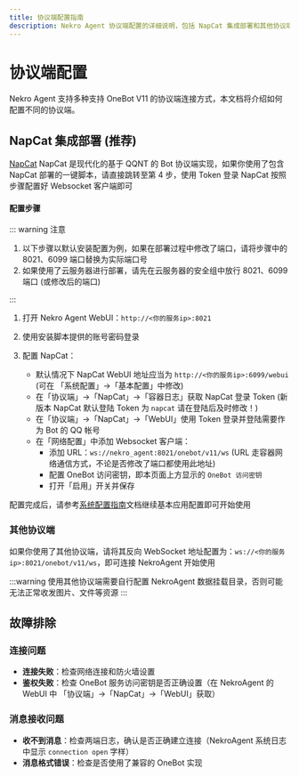 ```yaml
---
title: 协议端配置指南
description: Nekro Agent 协议端配置的详细说明，包括 NapCat 集成部署和其他协议端的连接方法及故障排除
---
```


# 协议端配置

Nekro Agent 支持多种支持 OneBot V11 的协议端连接方式，本文档将介绍如何配置不同的协议端。

## NapCat 集成部署 (推荐)

[NapCat](https://github.com/NapNeko/NapCatQQ) NapCat 是现代化的基于 QQNT 的 Bot 协议端实现，如果你使用了包含 NapCat 部署的一键脚本，请直接跳转至第 4 步，使用 Token 登录 NapCat 按照步骤配置好 Websocket 客户端即可

#### 配置步骤

::: warning 注意

1. 以下步骤以默认安装配置为例，如果在部署过程中修改了端口，请将步骤中的 8021、6099 端口替换为实际端口号
2. 如果使用了云服务器进行部署，请先在云服务器的安全组中放行 8021、6099 端口 (或修改后的端口)

:::

1. 打开 Nekro Agent WebUI：`http://<你的服务ip>:8021`
2. 使用安装脚本提供的账号密码登录
3. 配置 NapCat：

   - 默认情况下 NapCat WebUI 地址应当为 `http://<你的服务ip>:6099/webui` (可在 「系统配置」→「基本配置」中修改)
   - 在「协议端」→「NapCat」→「容器日志」获取 NapCat 登录 Token (新版本 NapCat 默认登陆 Token 为 `napcat` 请在登陆后及时修改！)
   - 在「协议端」→「NapCat」→「WebUI」使用 Token 登录并登陆需要作为 Bot 的 QQ 帐号
   - 在「网络配置」中添加 Websocket 客户端：
     - 添加 URL：`ws://nekro_agent:8021/onebot/v11/ws` (URL 走容器网络通信方式，不论是否修改了端口都使用此地址)
     - 配置 OneBot 访问密钥，即本页面上方显示的 `OneBot 访问密钥`
     - 打开「启用」开关并保存

配置完成后，请参考[系统配置指南](/docs/02_quick_start/config/system.html)文档继续基本应用配置即可开始使用

### 其他协议端

如果你使用了其他协议端，请将其反向 WebSocket 地址配置为：`ws://<你的服务ip>:8021/onebot/v11/ws`，即可连接 NekroAgent 开始使用

:::warning
使用其他协议端需要自行配置 NekroAgent 数据挂载目录，否则可能无法正常收发图片、文件等资源
:::

## 故障排除

### 连接问题

- **连接失败**：检查网络连接和防火墙设置
- **鉴权失败**：检查 OneBot 服务访问密钥是否正确设置（在 NekroAgent 的 WebUI 中 「协议端」→「NapCat」→「WebUI」获取）

### 消息接收问题

- **收不到消息**：检查两端日志，确认是否正确建立连接（NekroAgent 系统日志中显示 `connection open` 字样）
- **消息格式错误**：检查是否使用了兼容的 OneBot 实现
